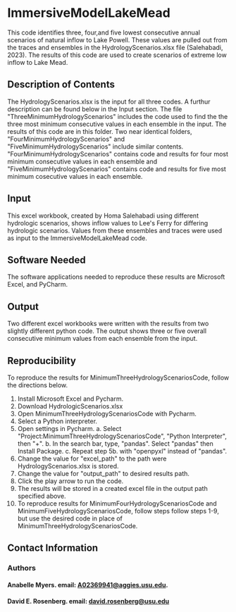 # ImmersiveModelLakeMead
This code identifies three, four,and five lowest consecutive annual scenarios of natural inflow to Lake Powell. These values are pulled out from the traces and ensembles in the HydrologyScenarios.xlsx file (Salehabadi, 2023). The results of this code are used to create scenarios of extreme low inflow to Lake Mead.
## Description of Contents
The HydrologyScenarios.xlsx is the input for all three codes. A furthur description can be found below in the Input section. The file "ThreeMinimumHydrologyScenarios" includes the code used to find the the three most minimum consecutive values in each ensemble in the input. The results of this code are in this folder. Two near identical folders, "FourMinimumHydrologyScenarios" and "FiveMinimumHydrologyScenarios" include similar contents. "FourMinimumHydrologyScenarios" contains code and results for four most minimum consecutive values in each ensemble and "FiveMinimumHydrologyScenarios" contains code and results for five most minimum cosecutive values in each ensemble.
## Input
This excel workbook, created by Homa Salehabadi using different hydrologic scenarios, shows inflow values to Lee's Ferry for differing hydrologic scenarios. Values from these ensembles and traces were used as input to the ImmersiveModelLakeMead code.
## Software Needed
The software applications needed to reproduce these results are Microsoft Excel, and PyCharm.
## Output
Two different excel workbooks were written with the results from two slightly different python code. The output shows three or five overall consecutive minimum values from each ensemble from the input.
## Reproducibility
To reproduce the results for MinimumThreeHydrologyScenariosCode, follow the directions below.
1. Install Microsoft Excel and Pycharm.
2. Download HydrologicScenarios.xlsx
3. Open MinimumThreeHydrologyScenariosCode with Pycharm.
4. Select a Python interpreter.
5. Open settings in Pycharm.
   a. Select "Project:MinimumThreeHydrologyScenariosCode", "Python Interpreter", then "+".
   b. In the search bar, type, "pandas". Select "pandas" then Install Package.
   c. Repeat step 5b. with "openpyxl" instead of "pandas".
6. Change the value for "excel_path" to the path were HydrologyScenarios.xlsx is stored.
7. Change the value for "output_path" to desired results path.
8. Click the play arrow to run the code.
9. The results will be stored in a created excel file in the output path specified above.
10. To reproduce results for MinimumFourHydrologyScenariosCode and MinimumFiveHydrologyScenariosCode, follow steps follow steps 1-9, but use the desired code in place of MinimumThreeHydrologyScenariosCode.
## Contact Information
### Authors
#### Anabelle Myers. email: A02369941@aggies.usu.edu.
#### David E. Rosenberg. email: david.rosenberg@usu.edu
